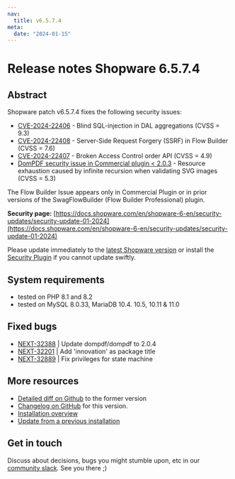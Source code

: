 ```yaml
---
nav:
  title: v6.5.7.4
meta:
  date: "2024-01-15"
---
```

# Release notes Shopware 6.5.7.4

## Abstract

Shopware patch v6.5.7.4 fixes the following security issues:

* [CVE-2024-22406](https://github.com/shopware/shopware/security/advisories/GHSA-qmp9-2xwj-m6m9) - Blind SQL-injection in DAL aggregations (CVSS = 9.3)
* [CVE-2024-22408](https://github.com/shopware/shopware/security/advisories/GHSA-3535-m8vh-vrmw) - Server-Side Request Forgery (SSRF) in Flow Builder (CVSS = 7.6)
* [CVE-2024-22407](https://github.com/shopware/shopware/security/advisories/GHSA-3867-jc5c-66qf) - Broken Access Control order API (CVSS = 4.9)
* [DomPDF security issue in Commercial plugin < 2.0.3](https://github.com/dompdf/dompdf/security/advisories/GHSA-3qx2-6f78-w2j2) - Resource exhaustion caused by infinite recursion when validating SVG images (CVSS = 5.3)

The Flow Builder Issue appears only in Commercial Plugin or in prior versions of the SwagFlowBuilder (Flow Builder Professional) plugin.

**Security page:**
[https://docs.shopware.com/en/shopware-6-en/security-updates/security-update-01-2024](https://docs.shopware.com/en/shopware-6-en/security-updates/security-update-01-2024)

Please update immediately to the [latest Shopware version](https://www.shopware.com/de/changelog/#release-6-5-7-4) or install the [Security Plugin](https://store.shopware.com/en/swag136939272659f/shopware-6-security-plugin.html) if you cannot update swiftly.

## System requirements

* tested on PHP 8.1 and 8.2
* tested on MySQL 8.0.33, MariaDB 10.4. 10.5, 10.11 & 11.0

## Fixed bugs

* [NEXT-32388](https://github.com/shopware/shopware/blob/v6.5.7.4/changelog/release-6-5-7-4/2023-12-14-update-dompdf-to-2-0-4.md) | Update dompdf/dompdf to 2.0.4
* [NEXT-32201](https://github.com/shopware/shopware/blob/v6.5.7.4/changelog/release-6-5-7-4/2023-14-12-add-new-innovation-area.md) | Add 'innovation' as package title
* [NEXT-32889](https://github.com/shopware/shopware/blob/v6.5.7.4/changelog/release-6-5-7-4/2024-01-05-fix-privileges-for-state-machine.md) | Fix privileges for state machine

## More resources

* [Detailed diff on Github](https://github.com/shopware/shopware/compare/v6.5.7.3...v6.5.7.4) to the former version
* [Changelog on GitHub](https://github.com/shopware/shopware/blob/v6.5.7.4/CHANGELOG.md) for this version.
* [Installation overview](https://developer.shopware.com/docs/guides/installation/)
* [Update from a previous installation](https://developer.shopware.com/docs/guides/installation/template.html#update-shopware)

## Get in touch

Discuss about decisions, bugs you might stumble upon, etc in our [community slack](https://slack.shopware.com). See you there ;)
